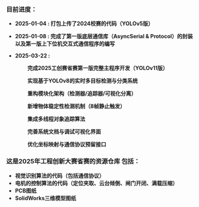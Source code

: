 ### 目前进度：
- **2025-01-04 : 打包上传了2024校赛的代码（YOLOv5版）**
- **2025-01-08 : 完成了第一版底层通信库（AsyncSerial & Protocol）的封装以及第一版上下位机交互式通信程序的编写**
- **2025-03-22 :**
  
    **$\qquad$完成2025工创赛省赛第一版完整主程序开发（YOLOv11版）**
  
    **$\qquad$实现基于YOLOv8的实时多目标检测与分类系统**
  
    **$\qquad$重构模块化架构（检测器/追踪器/可视化分离）**
  
    **$\qquad$新增物体稳定性检测机制（8帧静止触发）**
  
    **$\qquad$集成多线程对象追踪算法**
  
    **$\qquad$完善系统文档与调试可视化界面**
  
    **$\qquad$优化坐标映射与通信协议预留接口**
  
### 这是2025年工程创新大赛省赛的资源仓库 包括：
- **视觉识别算法的代码（包括通信协议）**
- **电机的控制算法的代码（定位夹取、云台倾倒、闸门开闭、满载压缩）**
- **PCB图纸**
- **SolidWorks三维模型图纸**
